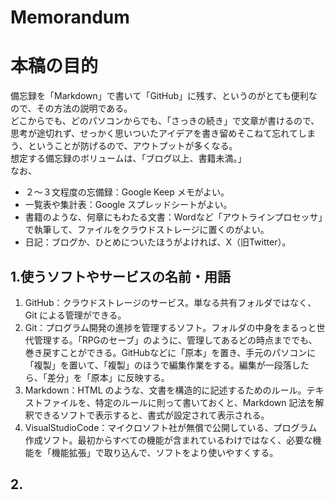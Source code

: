 # Memorandum
# 本稿の目的
備忘録を「Markdown」で書いて「GitHub」に残す、というのがとても便利なので、その方法の説明である。  
どこからでも、どのパソコンからでも、「さっきの続き」で文章が書けるので、思考が途切れず、せっかく思いついたアイデアを書き留めそこねて忘れてしまう、ということが防げるので、アウトプットが多くなる。  
想定する備忘録のボリュームは、「ブログ以上、書籍未満。」  
なお、
- ２～３文程度の忘備録：Google Keep メモがよい。
- 一覧表や集計表：Google スプレッドシートがよい。
- 書籍のような、何章にもわたる文書：Wordなど「アウトラインプロセッサ」で執筆して、ファイルをクラウドストレージに置くのがよい。  
- 日記：ブログか、ひとめについたほうがよければ、X（旧Twitter）。  
  
## 1.使うソフトやサービスの名前・用語
1. GitHub：クラウドストレージのサービス。単なる共有フォルダではなく、Git による管理ができる。
2. Git：プログラム開発の進捗を管理するソフト。フォルダの中身をまるっと世代管理する。「RPGのセーブ」のように、管理してあるどの時点まででも、巻き戻すことができる。GitHubなどに「原本」を置き、手元のパソコンに「複製」を置いて、「複製」のほうで編集作業をする。編集が一段落したら、「差分」を「原本」に反映する。
3. Markdown：HTML のような、文書を構造的に記述するためのルール。テキストファイルを、特定のルールに則って書いておくと、Markdown 記法を解釈できるソフトで表示すると、書式が設定されて表示される。
4. VisualStudioCode：マイクロソフト社が無償で公開している、プログラム作成ソフト。最初からすべての機能が含まれているわけではなく、必要な機能を「機能拡張」で取り込んで、ソフトをより使いやすくする。  
  
## 2.
